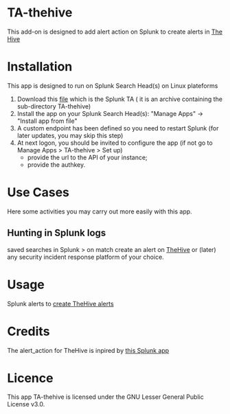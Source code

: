 # TA-thehive
This add-on is designed to add alert action on Splunk to create alerts in [The Hive](https://thehive-project.org/)

# Installation
This app is designed to run on Splunk Search Head(s) on Linux plateforms
1. Download this [file](TA-thehive.tar.gz) which is the Splunk TA ( it is an archive containing the sub-directory TA-thehive)
3. Install the app on your Splunk Search Head(s): "Manage Apps" -> "Install app from file"
4. A custom endpoint has been defined so you need to restart Splunk (for later updates, you may skip this step)
5. At next logon, you should be invited to configure the app (if not go to Manage Apps > TA-thehive > Set up) 
    - provide the url to the API of your instance;
    - provide the authkey.

# Use Cases

Here some activities you may carry out more easily with this app.
## Hunting in Splunk logs
saved searches in Splunk > on match create an alert on [TheHive](https://thehive-project.org/) or (later) any security incident response platform of your choice.


# Usage
Splunk alerts to [create TheHive alerts](docs/thehivealerts.md)

# Credits
The alert_action for TheHive is inpired by [this Splunk app](https://splunkbase.splunk.com/app/3642/)

# Licence
This app TA-thehive is licensed under the GNU Lesser General Public License v3.0.
